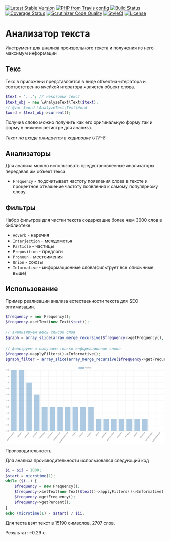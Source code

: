 [![Latest Stable Version](https://img.shields.io/packagist/v/gribanov/analyzer-text.svg?maxAge=3600&label=stable)](https://packagist.org/packages/gribanov/analyzer-text)
[![PHP from Travis config](https://img.shields.io/travis/php-v/peter-gribanov/AnalyzerText.svg?maxAge=3600)](https://packagist.org/packages/gribanov/analyzer-text)
[![Build Status](https://img.shields.io/travis/peter-gribanov/AnalyzerText.svg?maxAge=3600)](https://travis-ci.org/peter-gribanov/AnalyzerText)
[![Coverage Status](https://img.shields.io/coveralls/peter-gribanov/AnalyzerText.svg?maxAge=3600)](https://coveralls.io/github/peter-gribanov/AnalyzerText?branch=master)
[![Scrutinizer Code Quality](https://img.shields.io/scrutinizer/g/peter-gribanov/AnalyzerText.svg?maxAge=3600)](https://scrutinizer-ci.com/g/peter-gribanov/AnalyzerText/?branch=master)
[![StyleCI](https://styleci.io/repos/9087072/shield?branch=master)](https://styleci.io/repos/9087072)
[![License](https://img.shields.io/packagist/l/peter-gribanov/AnalyzerText.svg?maxAge=3600)](https://github.com/peter-gribanov/AnalyzerText)

Анализатор текста
=================

Инструмент для анализа произвольного текста и получения из него максимум информации

Текс
----

Текс в приложени представляется в виде объектна-итератора и соответственно ячейкой итератора является объект слова.

```php
$text = '...'; // некоторый текст
$text_obj = new \AnalyzeText\Text($text);
// @var $word \AnalyzeText\Text\Word
$word = $text_obj->current();
```

Получив слово можно получить как его оригинальную форму так и форму в нижнем регистре для анализа.

*Текст на входе ожидается в кодировке UTF-8*

Анализаторы
-----------

Для анализа можно использовать предустановленные анализаторы передавая им объект текса.

* `Frequency` - подсчитывает частоту появления слова в тексте и процентное отнашение частоту появления к самому популярному слову.

Фильтры
-------

Набор фильтров для чистки текста содержащие более чем 3000 слов в библиотеке.

* `Adverb` - наречия
* `Interjection` - междометья
* `Particle` - частицы
* `Preposition` - предлоги
* `Pronoun` - местоимения
* `Union` - союзы
* `Informative` - информационные слова(фильтрует все описынные выше)

Использование
-------------

Пример реализации анализа естественности текста для SEO оптимизации.

```php
$frequency = new Frequency();
$frequency->setText(new Text($text));

// анализируем весь список слов
$graph = array_slice(array_merge_recursive($frequency->getFrequency(), $frequency->getPercent()), 0, 20);

// фильтруем и получаем только информационные слова
$frequency->applyFilters()->Informative();
$graph_filter = array_slice(array_merge_recursive($frequency->getFrequency(), $frequency->getPercent()), 0, 20);
```

<img src="example.png" align="center">

Производительность

Для анализа производительности использовался следующий код

```php
$i = $ii = 1000;
$start = microtime(1);
while ($i--) {
    $frequency = new Frequency();
    $frequency->setText(new Text($text))->applyFilters()->Informative();
    $frequency->getFrequency();
    $frequency->getPercent();
}
echo (microtime(1) - $start) / $ii;
```

Для теста взят текст в 15190 символов, 2707 слов.

Результат: ~0.29 c.
